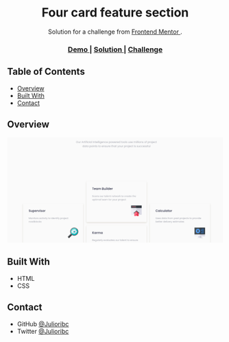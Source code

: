 <h1 align="center">Four card feature section</h1>

<div align="center">
   Solution for a challenge from  <a href="https://www.frontendmentor.io/challenges/four-card-feature-section-weK1eFYK" target="_blank">Frontend Mentor </a>.
</div>

<div align="center">
  <h3>
    <a href="https://julioribc.github.io/Four-card-feacture-section-master-with-css-and-css-grid-/">
      Demo
    </a>
    <span> | </span>
    <a href="https://github.com/Julioribc/Four-card-feacture-section-master-with-css-and-css-grid-">
      Solution
    </a>
    <span> | </span>
    <a href="https://www.frontendmentor.io/challenges/four-card-feature-section-weK1eFYK">
      Challenge
    </a>
  </h3>
</div>

<!-- TABLE OF CONTENTS -->

## Table of Contents

- [Overview](#overview)
- [Built With](#built-with)
- [Contact](#contact)

<!-- OVERVIEW -->

## Overview

![screenshot](./images/screenshot_desktop.png)


## Built With


- HTML
- CSS



## Contact

- GitHub [@Julioribc](https://github.com/Julioribc)
- Twitter [@Julioribc](https://twitter.com/Julioribc)
